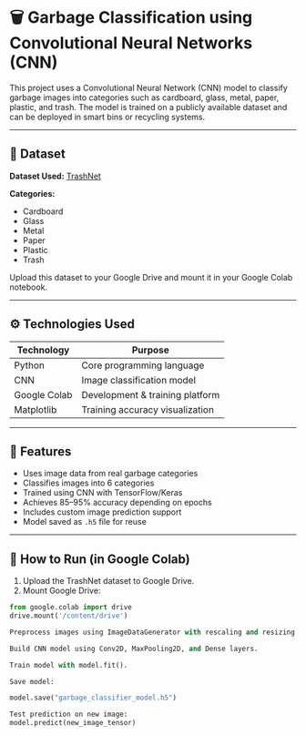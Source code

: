 # 🗑️ Garbage Classification using Convolutional Neural Networks (CNN)

This project uses a Convolutional Neural Network (CNN) model to classify garbage images into categories such as cardboard, glass, metal, paper, plastic, and trash. The model is trained on a publicly available dataset and can be deployed in smart bins or recycling systems.

---

## 📁 Dataset

**Dataset Used:** [TrashNet](https://github.com/garythung/trashnet)

**Categories:**
- Cardboard
- Glass
- Metal
- Paper
- Plastic
- Trash


Upload this dataset to your Google Drive and mount it in your Google Colab notebook.

---

## ⚙️ Technologies Used

| Technology     | Purpose                          |
|----------------|----------------------------------|
| Python         | Core programming language        |
| CNN            | Image classification model       |
| Google Colab   | Development & training platform  |
| Matplotlib     | Training accuracy visualization  |

---

## 🧠 Features

- Uses image data from real garbage categories
- Classifies images into 6 categories
- Trained using CNN with TensorFlow/Keras
- Achieves 85–95% accuracy depending on epochs
- Includes custom image prediction support
- Model saved as `.h5` file for reuse

---

## 🚀 How to Run (in Google Colab)

1. Upload the TrashNet dataset to Google Drive.
2. Mount Google Drive:
```python
from google.colab import drive
drive.mount('/content/drive')

Preprocess images using ImageDataGenerator with rescaling and resizing.

Build CNN model using Conv2D, MaxPooling2D, and Dense layers.

Train model with model.fit().

Save model:

model.save("garbage_classifier_model.h5")

Test prediction on new image:
model.predict(new_image_tensor)


